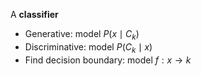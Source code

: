 A **classifier**

* Generative: model $P(x \mid C_k)$
* Discriminative: model $P(C_k \mid x)$
* Find decision boundary: model $f: x \to k$